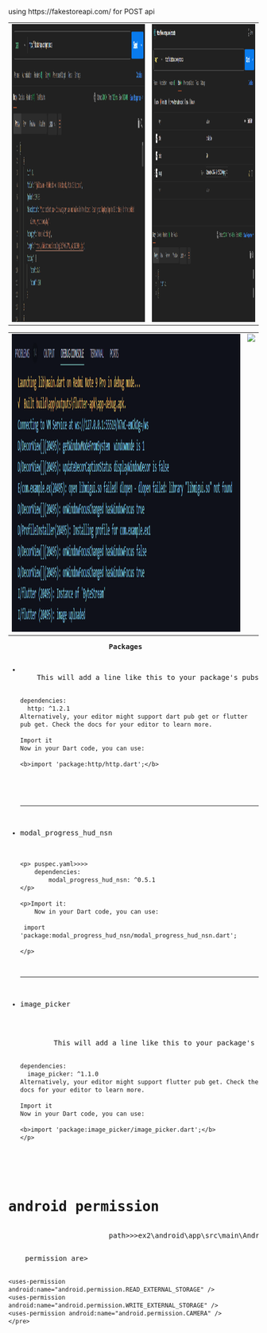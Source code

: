 <p>using https://fakestoreapi.com/ for POST api</p> 
<table>
 
  <tr>
    <td valign="top"><img src="https://github.com/suraj-khot-19/img/blob/main/ex2_1.png" height="600"></td>
    <td valign="top"><img src="https://github.com/suraj-khot-19/img/blob/main/ex2_2.png"
     height="600">
    </td>   
  </tr>
 </table>
 <table>
 
  <tr>
    <td valign="top"><img src="https://github.com/suraj-khot-19/img/blob/main/ex2_3.png" height="600"></td>
    <td valign="top"><img src="https://github.com/suraj-khot-19/img/blob/main/ex2_4.mp4"
     height="600">
    </td>   
  </tr>
 </table>
<pre>
                        <b>Packages</b>
<ul>
<li>
    This will add a line like this to your package's pubspec.yaml (and run an implicit dart pub get):

    dependencies:
      http: ^1.2.1
    Alternatively, your editor might support dart pub get or flutter pub get. Check the docs for your editor to learn more.

    Import it
    Now in your Dart code, you can use:

    <b>import 'package:http/http.dart';</b>
</li>

<hr>

<li>modal_progress_hud_nsn</li>

    <p> puspec.yaml>>>>
        dependencies:
            modal_progress_hud_nsn: ^0.5.1
    </p>

    <p>Import it:
        Now in your Dart code, you can use:
    
     import 'package:modal_progress_hud_nsn/modal_progress_hud_nsn.dart';

    </p>

<hr>

<li>image_picker</li>
    <p>
        This will add a line like this to your package's pubspec.yaml (and run an implicit flutter pub get):

    dependencies:
      image_picker: ^1.1.0
    Alternatively, your editor might support flutter pub get. Check the docs for your editor to learn more.

    Import it
    Now in your Dart code, you can use:

    <b>import 'package:image_picker/image_picker.dart';</b>
    </p>
</ul>
                        <h1>android permission</h1>
                        path>>>ex2\android\app\src\main\AndroidManifest.xml
    <pre>
    permission are>
    
    <uses-permission android:name="android.permission.READ_EXTERNAL_STORAGE" />
    <uses-permission android:name="android.permission.WRITE_EXTERNAL_STORAGE" />
    <uses-permission android:name="android.permission.CAMERA" />
    </pre>
</pre>